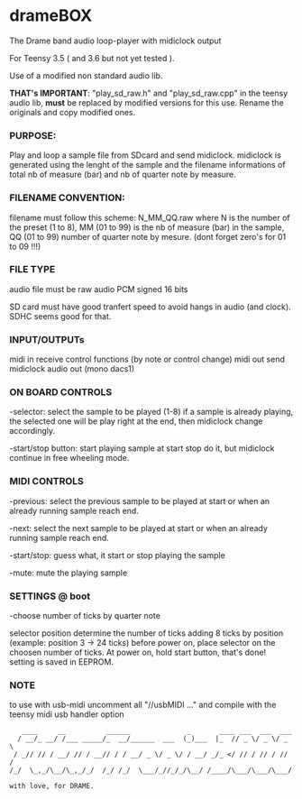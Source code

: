 # drameBOX
The Drame band audio loop-player with midiclock output
      
   For Teensy 3.5 ( and 3.6 but not yet tested ).
   
   Use of a modified non standard audio lib.
   
   **THAT's IMPORTANT**: "play_sd_raw.h" and "play_sd_raw.cpp" in the teensy 
   audio lib, **must** be replaced by modified versions for this use.
   Rename the originals and copy modified ones.
   
   ### PURPOSE:
   Play and loop a sample file from SDcard and send midiclock. 
   midiclock is generated using the lenght of the sample
   and the filename informations of total nb of measure (bar) 
   and nb of quarter note by measure.
   
   ### FILENAME CONVENTION:
   filename must follow this scheme: N_MM_QQ.raw 
   where N is the number of the preset (1 to 8), 
   MM (01 to 99) is the nb of measure (bar) in the sample,
   QQ (01 to 99) number of quarter note by mesure.
   (dont forget zero's for 01 to 09 !!!)
   
   ### FILE TYPE
   audio file must be raw audio PCM signed 16 bits
   
   SD card must have good tranfert speed to avoid
   hangs in audio (and clock).
   SDHC seems good for that.
   
   ### INPUT/OUTPUTs
   midi in receive control functions (by note or control change)
   midi out send midiclock
   audio out (mono dacs1)
   
   ### ON BOARD CONTROLS
   -selector: select the sample to be played (1-8)
   if a sample is already playing, the selected one 
   will be play right at the end, then midiclock change 
   accordingly.
   
   -start/stop button: start playing sample at start 
   stop do it, but midiclock continue in free wheeling mode.
   
   ### MIDI CONTROLS
   -previous: select the previous sample to be played at start or when 
   an already running sample reach end.
   
   -next: select the next sample to be played at start or when 
   an already running sample reach end.
   
   -start/stop: guess what, it start or stop playing the sample
   
   -mute: mute the playing sample
   
   ### SETTINGS @ boot
   -choose number of ticks by quarter note
   
   selector position determine the number
   of ticks adding 8 ticks by position
   (example: position 3 -> 24 ticks)
   before power on, place selector on the choosen
   number of ticks.
   At power on, hold start button, that's done!
   setting is saved in EEPROM.
   
   ### NOTE
   to use with usb-midi uncomment all "//usbMIDI ..."
   and compile with the teensy midi usb handler option
  ```
     ____     __          ______              _       ____ ___  ___  ___
    / __/_ __/ /___ _____/_  __/______  ___  (_)___  |_  // _ \/ _ \/ _ \
   / _// // / __/ // / __// / / __/ _ \/ _ \/ / __/ _/_ </ // / // / // /
  /_/  \_,_/\__/\_,_/_/  /_/ /_/  \___/_//_/_/\__/ /____/\___/\___/\___/ 
                                                                         
with love, for DRAME.
```
  
